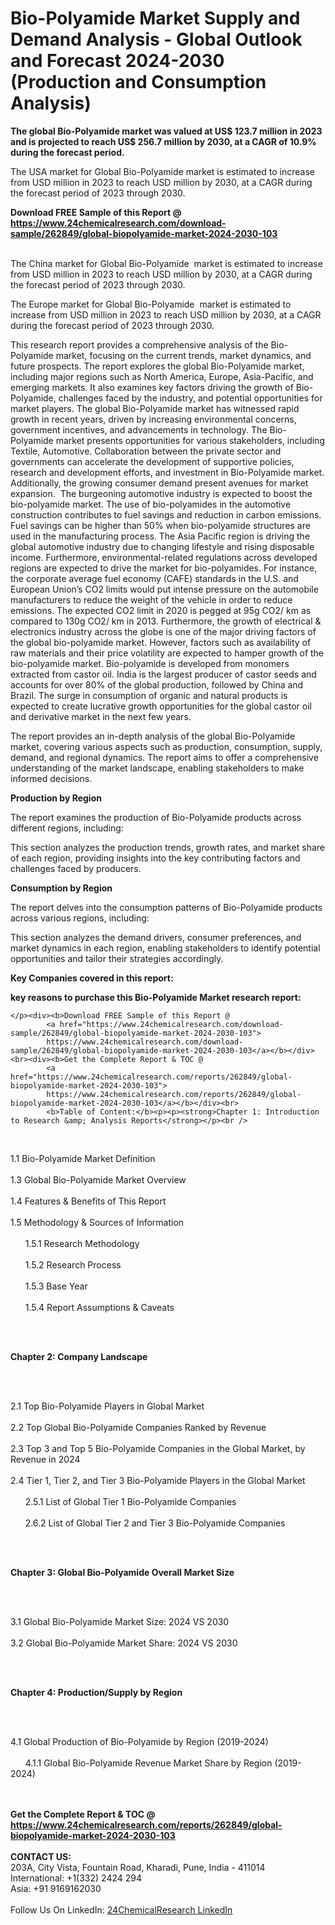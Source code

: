<h1>Bio-Polyamide Market Supply and Demand Analysis - Global Outlook and Forecast 2024-2030 (Production and Consumption Analysis)</h1><p><strong>The global Bio-Polyamide market was valued at US$ 123.7 million in 2023 and is projected to reach US$ 256.7 million by 2030, at a CAGR of 10.9% during the forecast period.</strong></p><p>
</p><p>The USA market for Global Bio-Polyamide market is estimated to increase from USD million in 2023 to reach USD million by 2030, at a CAGR during the forecast period of 2023 through 2030.</p><div><b>Download FREE Sample of this Report @ 
            <a href="https://www.24chemicalresearch.com/download-sample/262849/global-biopolyamide-market-2024-2030-103">
            https://www.24chemicalresearch.com/download-sample/262849/global-biopolyamide-market-2024-2030-103</a></b></div><br><p>
</p><p>The China market for Global Bio-Polyamide  market is estimated to increase from USD million in 2023 to reach USD million by 2030, at a CAGR during the forecast period of 2023 through 2030.</p><p>
</p><p>The Europe market for Global Bio-Polyamide  market is estimated to increase from USD million in 2023 to reach USD million by 2030, at a CAGR during the forecast period of 2023 through 2030.</p><p>
</p><p>This research report provides a comprehensive analysis of the Bio-Polyamide market, focusing on the current trends, market dynamics, and future prospects. The report explores the global Bio-Polyamide market, including major regions such as North America, Europe, Asia-Pacific, and emerging markets. It also examines key factors driving the growth of Bio-Polyamide, challenges faced by the industry, and potential opportunities for market players. The global Bio-Polyamide market has witnessed rapid growth in recent years, driven by increasing environmental concerns, government incentives, and advancements in technology. The Bio-Polyamide market presents opportunities for various stakeholders, including Textile, Automotive. Collaboration between the private sector and governments can accelerate the development of supportive policies, research and development efforts, and investment in Bio-Polyamide market. Additionally, the growing consumer demand present avenues for market expansion.  The burgeoning automotive industry is expected to boost the bio-polyamide market. The use of bio-polyamides in the automotive construction contributes to fuel savings and reduction in carbon emissions. Fuel savings can be higher than 50% when bio-polyamide structures are used in the manufacturing process. The Asia Pacific region is driving the global automotive industry due to changing lifestyle and rising disposable income. Furthermore, environmental-related regulations across developed regions are expected to drive the market for bio-polyamides. For instance, the corporate average fuel economy (CAFE) standards in the U.S. and European Union’s CO2 limits would put intense pressure on the automobile manufacturers to reduce the weight of the vehicle in order to reduce emissions. The expected CO2 limit in 2020 is pegged at 95g CO2/ km as compared to 130g CO2/ km in 2013. Furthermore, the growth of electrical &amp; electronics industry across the globe is one of the major driving factors of the global bio-polyamide market. However, factors such as availability of raw materials and their price volatility are expected to hamper growth of the bio-polyamide market. Bio-polyamide is developed from monomers extracted from castor oil. India is the largest producer of castor seeds and accounts for over 80% of the global production, followed by China and Brazil. The surge in consumption of organic and natural products is expected to create lucrative growth opportunities for the global castor oil and derivative market in the next few years.</p><p>
</p><p>The report provides an in-depth analysis of the global Bio-Polyamide market, covering various aspects such as production, consumption, supply, demand, and regional dynamics. The report aims to offer a comprehensive understanding of the market landscape, enabling stakeholders to make informed decisions.</p><p>
</p><p><strong>Production by Region</strong></p><p>
</p><p>The report examines the production of Bio-Polyamide products across different regions, including:</p><p>
</p><p>
</p><p>This section analyzes the production trends, growth rates, and market share of each region, providing insights into the key contributing factors and challenges faced by producers.</p><p>
</p><p><strong>Consumption by Region</strong></p><p>
</p><p>The report delves into the consumption patterns of Bio-Polyamide products across various regions, including:</p><p>
</p><p>
</p><p>This section analyzes the demand drivers, consumer preferences, and market dynamics in each region, enabling stakeholders to identify potential opportunities and tailor their strategies accordingly.</p><p>
<strong>Key Companies covered in this report:</strong></p><p>
</p><p>
</p><p><strong>key reasons to purchase this Bio-Polyamide Market research report:</strong></p><p>

	</p><div><b>Download FREE Sample of this Report @ 
            <a href="https://www.24chemicalresearch.com/download-sample/262849/global-biopolyamide-market-2024-2030-103">
            https://www.24chemicalresearch.com/download-sample/262849/global-biopolyamide-market-2024-2030-103</a></b></div><br><div><b>Get the Complete Report & TOC @ 
            <a href="https://www.24chemicalresearch.com/reports/262849/global-biopolyamide-market-2024-2030-103">
            https://www.24chemicalresearch.com/reports/262849/global-biopolyamide-market-2024-2030-103</a></b></div><br>
            <b>Table of Content:</b><p><p><strong>Chapter 1: Introduction to Research &amp; Analysis Reports</strong></p><br />
<br />
<p>1.1 Bio-Polyamide Market Definition<br /><br />
1.3 Global Bio-Polyamide Market Overview<br /><br />
1.4 Features &amp; Benefits of This Report<br /><br />
1.5 Methodology &amp; Sources of Information<br /><br />
&nbsp;&nbsp;&nbsp;&nbsp;&nbsp; 1.5.1 Research Methodology<br /><br />
&nbsp;&nbsp;&nbsp;&nbsp;&nbsp; 1.5.2 Research Process<br /><br />
&nbsp;&nbsp;&nbsp;&nbsp;&nbsp; 1.5.3 Base Year<br /><br />
&nbsp;&nbsp;&nbsp;&nbsp;&nbsp; 1.5.4 Report Assumptions &amp; Caveats</p><br />
<br />
<p><strong>Chapter 2: Company Landscape</strong></p><br />
<br />
<p>2.1 Top Bio-Polyamide Players in Global Market<br /><br />
2.2 Top Global Bio-Polyamide Companies Ranked by Revenue<br /><br />
2.3 Top 3 and Top 5 Bio-Polyamide Companies in the Global Market, by Revenue in 2024<br /><br />
2.4 Tier 1, Tier 2, and Tier 3 Bio-Polyamide Players in the Global Market<br /><br />
&nbsp;&nbsp;&nbsp;&nbsp;&nbsp; 2.5.1 List of Global Tier 1 Bio-Polyamide Companies<br /><br />
&nbsp;&nbsp;&nbsp;&nbsp;&nbsp; 2.6.2 List of Global Tier 2 and Tier 3 Bio-Polyamide Companies</p><br />
<br />
<p><strong>Chapter 3: Global Bio-Polyamide Overall Market Size</strong></p><br />
<br />
<p>3.1 Global Bio-Polyamide Market Size: 2024 VS 2030<br /><br />
3.2 Global Bio-Polyamide Market Share: 2024 VS 2030</p><br />
<br />
<p><strong>Chapter 4: Production/Supply by Region</strong></p><br />
<br />
<p>4.1 Global Production of Bio-Polyamide by Region (2019-2024)<br /><br />
&nbsp;&nbsp;&nbsp;&nbsp;&nbsp; 4.1.1 Global Bio-Polyamide Revenue Market Share by Region (2019-2024)<br /><br />
&nbsp</p><div><b>Get the Complete Report & TOC @ 
            <a href="https://www.24chemicalresearch.com/reports/262849/global-biopolyamide-market-2024-2030-103">
            https://www.24chemicalresearch.com/reports/262849/global-biopolyamide-market-2024-2030-103</a></b></div><br><b>CONTACT US:</b><br>
            203A, City Vista, Fountain Road, Kharadi, Pune, India - 411014<br>
            International: +1(332) 2424 294<br>
            Asia: +91 9169162030 <br><br>
            Follow Us On LinkedIn: <a href="https://www.linkedin.com/company/24chemicalresearch/">24ChemicalResearch LinkedIn</a>